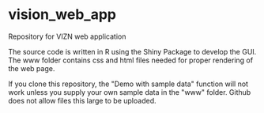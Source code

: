 # vision_web_app
Repository for VIZN web application

The source code is written in R using the Shiny Package to develop the GUI. The www folder contains css and html files needed for proper rendering of the web page.

If you clone this repository, the "Demo with sample data" function will not work unless you supply your own sample data in the "www" folder. Github does not allow files this large to be uploaded.
